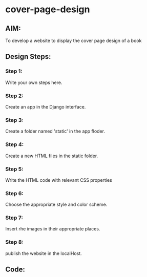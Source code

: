 # cover-page-design
## AIM:
To develop a website to display the cover page design of a book

## Design Steps:

### Step 1:
Write your own steps here.
### Step 2:
Create an app in the Django interface.
### Step 3:
Create a folder named 'static' in the app floder.
### Step 4:
Create a new HTML files in the static folder.
### Step 5:
Write the HTML code with relevant CSS properties
### Step 6:
Choose the appropriate style and color scheme.
### Step 7:
Insert rhe images in their appropriate places.
### Step 8:
publish the website in the localHost.

## Code:
<!DOCTYPE html>
<html lang="en">
    <head>
         <meta name="viewport" 
         content="width=device-width, initial-scale=1.0">
         <style>

        .bookpage{
            width: 400px;
            height: 600px;
            color:rgb(255, 255, 255) and rgb(212, 158, 212);
            margin-left: auto;
            margin-right: auto;
            padding: 30px;
            font-family: 'Franklin Gothic Medium', 'Arial Narrow', Arial, sans-serif;
            background-image: url(book.jpg);
            background-size: cover;
        }
            

        .insight{
            color: rgb(161, 151, 151);

        }

        
        .hrstyle{
            width:245px;
        }
        .author{
        
            display: inline;
            position: relative;
            color: rgb(160, 135, 144);
            top:190px;
            
            font-family:Georgia;
            font-size: medium;
        }
        .booktitle{
            font-family: 'Courier New', Courier, monospace;
            font-size: larger;
            text-align: center;
            position: relative;
            top: 30px;
        
        }
        .id {
            width:400px;
            position: relative;
            top:180px;
            
        }
        .pub{
            font-size: medium;
            position: relative;
            top:155px;
            left:160px;
        }
        .ed{
            color: rgb(252, 252, 252);
            font-size: large;
            font-family: Verdana;
            position:relative;
            top:85px;

        }
        .subtitle{
            font-family:Tahoma;
            font-size: large;
            position: relative;
            top:40px;
        }
        .mypic{
            position: relative;
            top: 115px;
            left: 260px;
            width: 100px;
            height: 100px;
            background-size: cover;
        }
        </style>
        <title>Book Cover Page</title>
    </head>
    <body>
        <div class="bookpage">
            <div class="insight">
                SAVEETHA ENGINEERING COLLEGE
            </div>
            <div class="hrstyle">
                <hr style="color: purple;">
            </div>
            <div class="booktitle">
                <h1>FUNDAMENTALS OF WEB APPLICATION AND DEVELOPMENT</h1></div>
            <div class="SEC">
             HTML and CSS Combined with Django Architecture
            </div>
            <div class="mypic">
                <img src="IMAGE EX06.jpeg" width="110" height="100" alt=>
            </div>
            <div class="id">
                <hr style="color: rgb(255, 255, 255);">
            </div>
            <div class="author">
               <p><b>BHARATHI M K</b></p>
            </div>
            <div class="pub">
                COMPUTER SCIENCE AND ENGINEERING
            </div>
            <div class="ed">
                <b>Seventh Edition</b>
            </div>
        </div>
    </body>
</html>

## Output:




![Screenshot from 2023-12-20 15-53-20](https://github.com/BHARATHI20MK/cover-page-design/assets/147474125/18d2263e-ebad-41ba-9299-dfd41e050da2)


## Result:
The program for designing book front cover page using HTML and CSS is completed successfully
